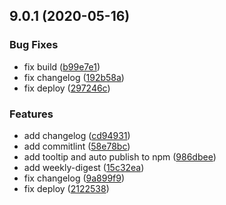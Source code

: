 ## 9.0.1 (2020-05-16)


### Bug Fixes

* fix build ([b99e7e1](https://github.com/ueqt/uma/commit/b99e7e1339f6b4eb2fcf931aaeb2c24d2ea64e1f))
* fix changelog ([192b58a](https://github.com/ueqt/uma/commit/192b58a35f3bd8b7c75b89c01ba967ca9dd9db60))
* fix deploy ([297246c](https://github.com/ueqt/uma/commit/297246c8c25ddb1dbd0c561771055a03b38fa3fb))


### Features

* add changelog ([cd94931](https://github.com/ueqt/uma/commit/cd94931e42c2d877503363597b8d66e3d7fecaae))
* add commitlint ([58e78bc](https://github.com/ueqt/uma/commit/58e78bcf2129325bc396d5c8fefe6a66424bcde6))
* add tooltip and auto publish to npm ([986dbee](https://github.com/ueqt/uma/commit/986dbeefb210bb054a8fa4d9f1ec5e050aabb4de))
* add weekly-digest ([15c32ea](https://github.com/ueqt/uma/commit/15c32ead88dd37e683c661ed0b5e50c4d6e7d45b))
* fix changelog ([9a899f9](https://github.com/ueqt/uma/commit/9a899f98328e5507cc0db14bc9006ca09810aeab))
* fix deploy ([2122538](https://github.com/ueqt/uma/commit/2122538de10ebf44545613d087145ffac971f71b))



